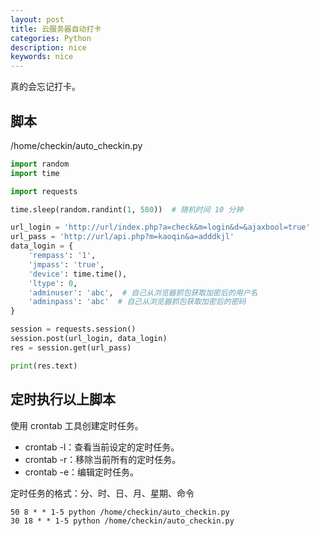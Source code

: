 ```yaml
---
layout: post
title: 云服务器自动打卡
categories: Python
description: nice
keywords: nice
---
```


真的会忘记打卡。

## 脚本

/home/checkin/auto_checkin.py

``` Python
import random
import time

import requests

time.sleep(random.randint(1, 580))  # 随机时间 10 分钟

url_login = 'http://url/index.php?a=check&m=login&d=&ajaxbool=true'
url_pass = 'http://url/api.php?m=kaoqin&a=adddkjl'
data_login = {
    'rempass': '1',
    'jmpass': 'true',
    'device': time.time(),
    'ltype': 0,
    'adminuser': 'abc',  # 自己从浏览器抓包获取加密后的用户名
    'adminpass': 'abc'  # 自己从浏览器抓包获取加密后的密码
}

session = requests.session()
session.post(url_login, data_login)
res = session.get(url_pass)

print(res.text)

```

## 定时执行以上脚本

使用 crontab 工具创建定时任务。

- crontab -l：查看当前设定的定时任务。
- crontab -r：移除当前所有的定时任务。
- crontab -e：编辑定时任务。

定时任务的格式：分、时、日、月、星期、命令

``` shell
50 8 * * 1-5 python /home/checkin/auto_checkin.py
30 18 * * 1-5 python /home/checkin/auto_checkin.py
```
